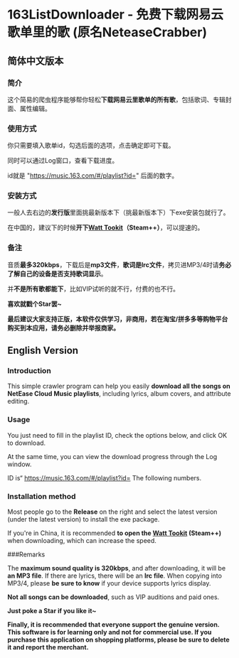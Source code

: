 # 163ListDownloader - 免费下载网易云歌单里的歌 (原名NeteaseCrabber)

## 简体中文版本

### 简介

这个简易的爬虫程序能够帮你轻松**下载网易云里歌单的所有歌**，包括歌词、专辑封面、属性编辑。

### 使用方式

你只需要填入歌单id，勾选后面的选项，点击确定即可下载。

同时可以通过Log窗口，查看下载进度。

id就是 "https://music.163.com/#/playlist?id=" 后面的数字。

### 安装方式

一般人去右边的**发行版**里面挑最新版本下（挑最新版本下）下exe安装包就行了。

在中国的，建议下的时候**开下[Watt Tookit](https://steampp.net/)（Steam++）**，可以提速的。

### 备注

音质**最多320kbps**，下载后是**mp3文件**，**歌词是lrc文件**，拷贝进MP3/4时请**务必了解自己的设备是否支持歌词显示**。

并**不是所有歌都能下**，比如VIP试听的就不行，付费的也不行。

**喜欢就戳个Star罢~**

**最后建议大家支持正版，本软件仅供学习，非商用，若在淘宝/拼多多等购物平台购买到本应用，请务必删除并举报商家。**

## English Version

### Introduction

This simple crawler program can help you easily **download all the songs on NetEase Cloud Music playlists**, including lyrics, album covers, and attribute editing.

### Usage

You just need to fill in the playlist ID, check the options below, and click OK to download.

At the same time, you can view the download progress through the Log window.

ID is“ https://music.163.com/#/playlist?id= The following numbers.

### Installation method

Most people go to the **Release** on the right and select the latest version (under the latest version) to install the exe package.

If you're in China, it is recommended **to open the [Watt Tookit](https://steampp.net/) (Steam++)** when downloading, which can increase the speed.

###Remarks

The **maximum sound quality is 320kbps**, and after downloading, it will be **an MP3 file**. If there are lyrics, there will be an **lrc file**. When copying into MP3/4, please **be sure to know** if your device supports lyrics display.

**Not all songs can be downloaded**, such as VIP auditions and paid ones.

**Just poke a Star if you like it~**

**Finally, it is recommended that everyone support the genuine version. This software is for learning only and not for commercial use. If you purchase this application on shopping platforms, please be sure to delete it and report the merchant.**
